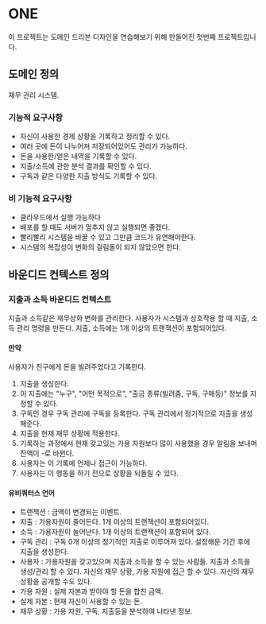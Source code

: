 # ONE

이 프로젝트는 도메인 드리븐 디자인을 연습해보기 위해 만들어진 첫번째 프로젝트입니다.

## 도메인 정의

재무 관리 시스템.

### 기능적 요구사항

- 자신이 사용한 경제 상황을 기록하고 정리할 수 있다.
- 여러 곳에 돈이 나누어져 저장되어있어도 관리가 가능하다.
- 돈을 사용한/얻은 내역을 기록할 수 있다.
- 지출/소득에 관한 분석 결과를 확인할 수 있다.
- 구독과 같은 다양한 지출 방식도 기록할 수 있다.

### 비 기능적 요구사항

- 클라우드에서 실행 가능하다
- 배포를 할 때도 서버가 멈추지 않고 실행되면 좋겠다.
- 빨리빨리 시스템을 바꿀 수 있고 그만큼 코드가 유연해야한다.
- 시스템의 복잡성이 변화의 걸림돌이 되지 않았으면 한다.

## 바운디드 컨텍스트 정의

### 지출과 소득 바운디드 컨텍스트

지출과 소득같은 재무상화 변화를 관리한다. 사용자가 시스템과 상호작용 할 때 지출, 소득 관리 명령을 만든다. 지출, 소득에는 1개 이상의 트랜잭션이 포함되어있다.

#### 만약

사용자가 친구에게 돈을 빌려주었다고 기록한다.

1. 지출을 생성한다.
2. 이 지출에는 "누구", "어떤 목적으로", "출금 종류(빌려줌, 구독, 구매등)" 정보를 지정할 수 있다.
3. 구독인 경우 구독 관리에 구독을 등록한다. 구독 관리에서 정기적으로 지출을 생성해준다.
4. 지출을 현재 재무 상황에 적용한다.
5. 기록하는 과정에서 현재 갖고있는 가용 자원보다 많이 사용했을 경우 알림을 보내며 잔액이 -로 바뀐다.
6. 사용자는 이 기록에 언제나 접근이 가능하다.
7. 사용자는 이 행동을 하기 전으로 상황을 되돌릴 수 있다.

#### 유비쿼터스 언어

- 트랜잭션 : 금액이 변경되는 이벤트.
- 지출 : 가용자원이 줄어든다. 1개 이상의 트랜잭션이 포함되어있다.
- 소득 : 가용자원이 늘어난다. 1개 이상의 트랜잭션이 포함되어 있다.
- 구독 관리 : 구독 0개 이상의 정기적인 지출로 이루어져 있다. 설정해둔 기간 후에 지출을 생성한다.
- 사용자 : 가용자원을 갖고있으며 지출과 소득을 할 수 있는 사람들. 지출과 소득을 생성/관리 할 수 있다. 자신의 재무 상황, 가용 자원에 접근 할 수 있다. 자신의 재무 상황을 공개할 수도 있다.
- 가용 자원 : 실제 자본과 받아야 할 돈을 합친 금액.
- 실제 자본 : 현재 자신이 사용할 수 있는 돈.
- 재무 상황 : 가용 자원, 구독, 지출등을 분석하여 나타낸 정보.

